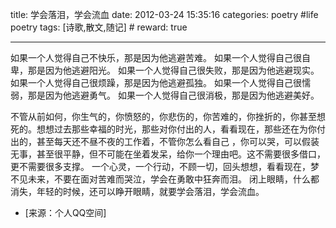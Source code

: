 title: 学会落泪，学会流血
date: 2012-03-24 15:35:16
categories: poetry #life poetry
tags: [诗歌,散文,随记]  # <!--more-->
reward: true

---

如果一个人觉得自己不快乐，那是因为他逃避苦难。
如果一个人觉得自己很自卑，那是因为他逃避阳光。
如果一个人觉得自己很失败，那是因为他逃避现实。
如果一个人觉得自己很烦躁，那是因为他逃避孤独。
如果一个人觉得自己很懦弱，那是因为他逃避勇气。
如果一个人觉得自己很消极，那是因为他逃避美好。

<!--more-->

不管从前如何，你生气的，你愤怒的，你悲伤的，你苦难的，你挫折的，你甚至想 死的。想想过去那些幸福的时光，那些对你付出的人，看看现在，那些还在为你付出的，甚至每天还不昼不夜的工作着，不管你怎么看自己 ，你可以哭，可以假装无事，甚至很平静，但不可能在坐着发呆，给你一个理由吧。这不需要很多借口，更不需要很多支撑。
一个心灵，一个行动，不顾一切，回头想想，看看现在，梦不见未来，不要在面对苦难而哭泣，学会在勇敢中狂奔而泪。
闭上眼睛，什么都消失，年轻的时候，还可以睁开眼睛，就要学会落泪，学会流血。

- [来源：个人QQ空间]

